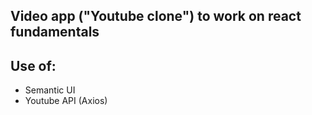 ## Video app ("Youtube clone") to work on react fundamentals

## Use of:
- Semantic UI 
- Youtube API (Axios)

